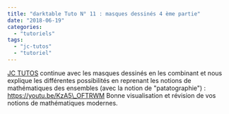 ```yaml
---
title: "darktable Tuto N° 11 : masques dessinés 4 ème partie"
date: "2018-06-19"
categories: 
  - "tutoriels"
tags: 
  - "jc-tutos"
  - "tutoriel"
---
```


[JC TUTOS](https://www.youtube.com/channel/UChkmJoz4r375C6F2eym99YQ) continue avec les masques dessinés en les combinant et nous explique les différentes possibilités en reprenant les notions de mathématiques des ensembles (avec la notion de "patatographie") : https://youtu.be/KzA5\_OFTRWM Bonne visualisation et révision de vos notions de mathématiques modernes.
